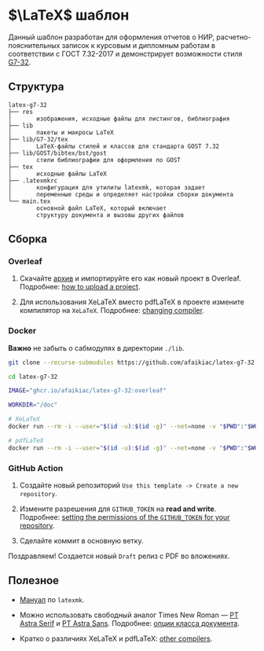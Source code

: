 # $\LaTeX$ шаблон

Данный шаблон разработан для оформления отчетов о НИР, расчетно-пояснительных записок к курсовым и дипломным работам в соответствии с ГОСТ 7.32-2017 и демонстрирует возможности стиля [G7-32](https://github.com/afaikiac/latex-g7-32/tree/G7-32).

## Структура

```palin
latex-g7-32
├── res 
│       изображения, исходные файлы для листингов, библиография
├── lib
│       пакеты и макросы LaTeX
├── lib/G7-32/tex 
│       LaTeX-файлы стилей и классов для стандарта GOST 7.32
├── lib/GOST/bibtex/bst/gost
│       стили библиографии для оформления по GOST
├── tex 
│       исходные файлы LaTeX
├── .latexmkrc
│       конфигурация для утилиты latexmk, которая задает
│       переменные среды и определяет настройки сборки документа
└── main.tex 
        основной файл LaTeX, который включает
        структуру документа и вызовы других файлов
```

## Сборка

### Overleaf

1. Скачайте [архив](https://github.com/afaikiac/latex-g7-32/releases/latest/download/latex-g7-32-overleaf.zip) и импортируйте его как новый проект в Overleaf. Подробнее: [how to upload a project](https://www.overleaf.com/learn/how-to/Uploading_a_project).

2. Для использования XeLaTeX вместо pdfLaTeX в проекте измените компилятор на `XeLaTeX`. Подробнее: [changing compiler](https://www.overleaf.com/learn/how-to/Changing_compiler).

### Docker

**Важно** не забыть о сабмодулях в директории `./lib`.

```bash
git clone --recurse-submodules https://github.com/afaikiac/latex-g7-32.git
```

```bash
cd latex-g7-32
```

```bash
IMAGE="ghcr.io/afaikiac/latex-g7-32:overleaf"
```

```bash
WORKDIR="/doc"
```

```bash
# XeLaTeX
docker run --rm -i --user="$(id -u):$(id -g)" --net=none -v "$PWD":"$WORKDIR" "$IMAGE" latexmk -pdfxe
```

```bash
# pdfLaTeX
docker run --rm -i --user="$(id -u):$(id -g)" --net=none -v "$PWD":"$WORKDIR" "$IMAGE" latexmk -pdf
```

### GitHub Action

1. Создайте новый репозиторий `Use this template -> Create a new repository`.

2. Измените разрешения для `GITHUB_TOKEN` на **read and write**. Подробнее: [setting the permissions of the `GITHUB_TOKEN` for your repository](https://docs.github.com/en/repositories/managing-your-repositorys-settings-and-features/enabling-features-for-your-repository/managing-github-actions-settings-for-a-repository#setting-the-permissions-of-the-github_token-for-your-repository).

3. Сделайте коммит в основную ветку.

Поздравляем! Создается новый `Draft` релиз с PDF во вложениях.

## Полезное

- [Mануал](https://manpages.debian.org/testing/latexmk/latexmk.1.en.html) по `latexmk`.

- Можно использовать свободный аналог Times New Roman — [PT Astra Serif](http://astralinux.ru/information/fonts-astra/font-ptastra-serif-ver1003.zip) и [PT Astra Sans](http://astralinux.ru/information/fonts-astra/font-ptastrasans-ttf-ver1002.zip). Подробнее: [опции класса документа](https://github.com/afaikiac/latex-g7-32/tree/G7-32#%D0%BE%D0%BF%D1%86%D0%B8%D0%B8-%D0%BA%D0%BB%D0%B0%D1%81%D1%81%D0%B0-%D0%B4%D0%BE%D0%BA%D1%83%D0%BC%D0%B5%D0%BD%D1%82%D0%B0).

- Кратко о различиях XeLaTeX и pdfLaTeX: [other compilers](https://www.overleaf.com/learn/latex/Choosing_a_LaTeX_Compiler#Other_compilers).
